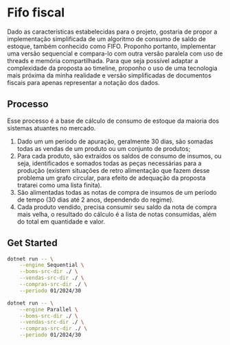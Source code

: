 # Fifo fiscal

Dado as características estabelecidas para o projeto, gostaria de propor a implementação simplificada de um algoritmo de consumo de saldo de estoque, também conhecido como FIFO. Proponho portanto, implementar uma versão sequencial e compara-lo com outra versão paralela com uso de threads e memória compartilhada. Para que seja possível adaptar a complexidade da proposta ao timeline, proponho o uso de uma tecnologia mais próxima da minha realidade e versão simplificadas de documentos fiscais para apenas representar a notação dos dados.

## Processo

Esse processo é a base de cálculo de consumo de estoque da maioria dos sistemas atuantes no mercado.

1. Dado um um período de apuração, geralmente 30 dias, são somadas todas as vendas de um produto ou um conjunto de produtos;
2. Para cada produto, são extraídos os saldos de consumo de insumos, ou seja, identificados e somados todas as peças necessárias para a produção (existem situações de retro alimentação que fazem desse problema um grafo circular, para efeito de adequação da proposta tratarei como uma lista finita).
3. São alimentadas todas as notas de compra de insumos de um período de tempo (30 dias até 2 anos, dependendo do regime).
4. Cada produto vendido, precisa consumir seu saldo da nota de compra mais velha, o resultado do cálculo é a lista de notas consumidas, além do total em quantidade e valor.

## Get Started

``` bash
dotnet run -- \
    --engine Sequential \
    --boms-src-dir ./ \
    --vendas-src-dir ./ \
    --compras-src-dir ./ \
    --periodo 01/2024/30 
```

``` bash
dotnet run -- \
    --engine Parallel \
    --boms-src-dir ./ \
    --vendas-src-dir ./ \
    --compras-src-dir ./ \
    --periodo 01/2024/30 
```
